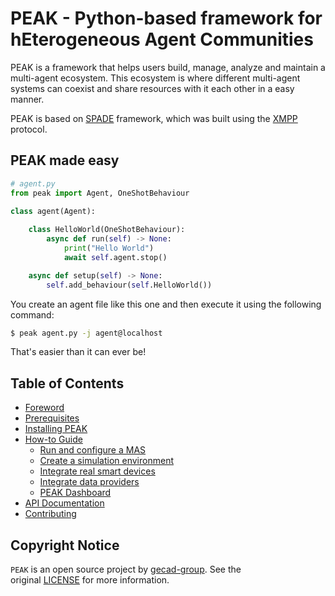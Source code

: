 # PEAK - Python-based framework for hEterogeneous Agent Communities

PEAK is a framework that helps users build, manage, analyze and maintain a multi-agent ecosystem. This ecosystem is where different multi-agent systems can coexist and share resources with it each other in a easy manner. 

PEAK is based on [SPADE](https://spade-mas.readthedocs.io/en/latest/) framework, which was built using the [XMPP](https://xmpp.org/) protocol. 

## PEAK made easy

```python
# agent.py
from peak import Agent, OneShotBehaviour
  
class agent(Agent):

    class HelloWorld(OneShotBehaviour):
        async def run(self) -> None:
            print("Hello World")
            await self.agent.stop()

    async def setup(self) -> None:
        self.add_behaviour(self.HelloWorld())
```

You create an agent file like this one and then execute it using the following command:

```bash
$ peak agent.py -j agent@localhost
```

That's easier than it can ever be!

## Table of Contents

- [Foreword](foreword.md)
- [Prerequisites](prerequistites.md)
- [Installing PEAK](installation.md)
- [How-to Guide](how-to.md)
	- [Run and configure a MAS](how-to.md#run-and-configure-a-mas)
	- [Create a simulation environment](how-to.md#create-simulation-environment)
	- [Integrate real smart devices](how-to.md#integrate-real-smart-devices)
	- [Integrate data providers](how-to.md#integrate-data-providers)
	- [PEAK Dashboard](how-to.md#peak-dashboard)
- [API Documentation](api-doc.md)
- [Contributing](contributing.md)

## Copyright Notice

`PEAK` is an open source project by [gecad-group](). See the original [LICENSE](https://github.com/gecad-group/peak-mas/blob/master/LICENSE) for more information.
